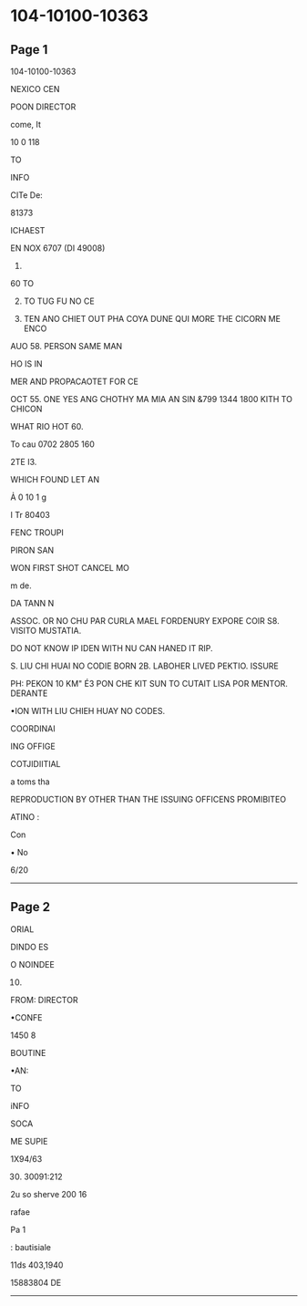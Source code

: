 # 104-10100-10363

## Page 1

104-10100-10363

NEXICO CEN

POON DIRECTOR

come, It

10 0 118

TO

INFO

CITe De:

81373

ICHAEST

EN NOX 6707 (DI 49008)

1.

60 TO

2. TO TUG FU NO CE

3. TEN ANO CHIET OUT PHA COYA DUNE QUI MORE THE CICORN ME ENCO

AUO 58. PERSON SAME MAN

HO IS IN

MER AND PROPACAOTET FOR CE

OCT 55. ONE YES ANG CHOTHY MA MIA AN SIN &799 1344 1800 KITH TO CHICON

WHAT RIO HOT 60.

To cau 0702 2805 160

2TE I3.

WHICH FOUND LET AN

Ả 0 10 1 g

I Tr 80403

FENC TROUPI

PIRON SAN

WON FIRST SHOT CANCEL MO

m de.

DA TANN N

ASSOC. OR NO CHU PAR CURLA MAEL FORDENURY EXPORE COIR S8. VISITO MUSTATIA.

DO NOT KNOW IP IDEN WITH NU CAN HANED IT RIP.

S. LIU CHI HUAI NO CODIE BORN 2B. LABOHER LIVED PEKTIO. ISSURE

PH: PEKON 10 KM" É3 PON CHE KIT SUN TO CUTAIT LISA POR MENTOR. DERANTE

•ION WITH LIU CHIEH HUAY NO CODES.

COORDINAI

ING OFFIGE

COTJIDIITIAL

a toms tha

REPRODUCTION BY OTHER THAN THE ISSUING OFFICENS PROMIBITEO

ATINO :

Con

• No

6/20

---

## Page 2

ORIAL

DINDO ES

O NOINDEE

10.

FROM: DIRECTOR

•CONFE

1450 8

BOUTINE

•AN:

TO

iNFO

SOCA

ME SUPIE

1X94/63

30. 30091:212

2u so sherve 200 16

rafae

Pa 1

: bautisiale

11ds 403,1940

15883804 DE

---

